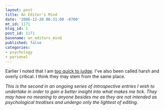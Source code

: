 ```yaml
---
layout: post
title: An Editor's Mind
date: '2006-12-20 06:31:00 -0700'
mt_id: 1171
blog_id: 1
post_id: 1171
basename: an_editors_mind
published: false
categories:
- psychology
- personal
---
```

<p>
Earlier I noted that I am <a href="/2006/09/19/too-quick.aspx">too quick to judge</a>. I've also been called harsh and overly critical. I think they may stem from the same place.
</p>
<p>
</p>
<p>
<em>This is the second in an ongoing series of introspective entries I wish to undertake in order to gain a better insight into what makes me tick. They may have no meaning to anyone besides me as they are not intended as psychological treatises and undergo only the lightest of editing.</em>
</p>
